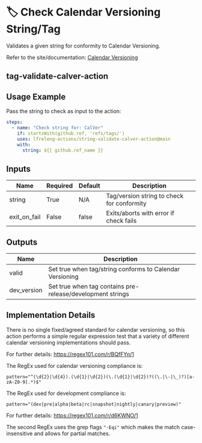 <!--
SPDX-License-Identifier: Apache-2.0
SPDX-FileCopyrightText: 2025 The Linux Foundation
-->

# 🏷️ Check Calendar Versioning String/Tag

Validates a given string for conformity to Calendar Versioning.

Refer to the site/documentation: [Calendar Versioning](https://calver.org/)

## tag-validate-calver-action

## Usage Example

Pass the string to check as input to the action:

```yaml
steps:
  - name: "Check string for: CalVer"
    if: startsWith(github.ref, 'refs/tags/')
    uses: lfreleng-actions/string-validate-calver-action@main
    with:
      string: ${{ github.ref_name }}
```

## Inputs

<!-- markdownlint-disable MD013 -->

| Name         | Required | Default   | Description                                        |
| ------------ | -------- | --------- | -------------------------------------------------- |
| string       | True     | N/A       | Tag/version string to check for conformity         |
| exit_on_fail | False    | false     | Exits/aborts with error if check fails             |

<!-- markdownlint-enable MD013 -->

## Outputs

<!-- markdownlint-disable MD013 -->

| Name        | Description                                                |
| ----------- | ---------------------------------------------------------- |
| valid       | Set true when tag/string conforms to Calendar Versioning   |
| dev_version | Set true when tag contains pre-release/development strings |

<!-- markdownlint-enable MD013 -->

## Implementation Details

There is no single fixed/agreed standard for calendar versioning, so this
action performs a simple regular expression test that a variety of different
calendar versioning implementations should pass.

For further details: <https://regex101.com/r/BQfFYn/1>

The RegEx used for calendar versioning compliance is:

`pattern="^(\d{2}|\d{4}).(\d{1}|\d{2})(\.(\d{1}|\d{2})?((\.|\-|\_)?)[a-zA-Z0-9].*)$"`

The RegEx used for development compliance is:

`pattern="(dev|pre|alpha|beta|rc|snapshot|nightly|canary|preview)"`

For further details: <https://regex101.com/r/d6KWNO/1>

The second RegEx uses the grep flags `"-Eqi"` which makes the match
case-insensitive and allows for partial matches.
